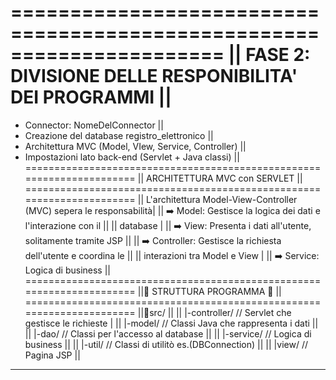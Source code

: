 ======================================================================
||      FASE 2: DIVISIONE DELLE RESPONIBILITA' DEI PROGRAMMI        ||
======================================================================
- Connector: NomeDelConnector                                       ||
- Creazione del database registro_elettronico                       ||
- Architettura MVC (Model, VIew, Service, Controller)               ||
- Impostazioni lato back-end (Servlet + Java classi)                ||
======================================================================
||                  ARCHITETTURA MVC con SERVLET                    ||
======================================================================
|| L'architettura Model-View-Controller (MVC) sepera le responsabilità| 
|| ➡️ Model: Gestisce la logica dei dati e l'interazione con il     ||
||          database                                                \|
|| ➡️ View: Presenta i dati all'utente, solitamente tramite JSP     ||
|| ➡️ Controller: Gestisce la richiesta dell'utente e coordina le   ||
||                interazioni tra Model e View                      \|
|| ➡️ Service: Logica di business                                   ||
======================================================================
||📂                   STRUTTURA PROGRAMMA                      📂 ||
======================================================================
||📂src/                                                            ||
||  |-controller/      // Servlet che gestisce le richieste         \|
||  |-model/	       // Classi Java che rappresenta i dati        ||
||  |-dao/             // Classi per l'accesso al database          ||
||  |-service/         // Logica di business                        ||
||  |-util/            // Classi di utilitò es.(DBConnection)       ||
||  |view/             // Pagina JSP                                ||
----------------------------------------------------------------------
